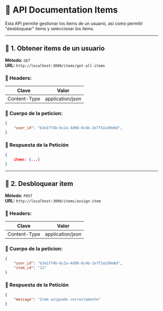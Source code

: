 # 📌 API Documentation Items

Esta API permite gestionar los items de un usuario, asi como permitir "desbloquear" items y seleccionar los items.

---
## 🤝 1. Obtener items de un usuario 
**Método:** `GET`  
**URL:** `http://localhost:3000/items/get-all-items`  

### 📌 Headers:
| Clave        | Valor               |
|-------------|--------------------|
| Content-Type | application/json  |

### 📌 Cuerpo de la peticion:
~~~json
{
    "user_id": "b3e1f74b-6c2a-4d98-8c4b-2e7f3a1d9e6d",
}
~~~

### 📌 Respuesta de la Petición
~~~json
{
    items: {...}
}
~~~
---
## 🤝 2. Desbloquear item
**Método:** `POST`  
**URL:** `http://localhost:3000/items/assign-item`  

### 📌 Headers:
| Clave        | Valor               |
|-------------|--------------------|
| Content-Type | application/json  |

### 📌 Cuerpo de la peticion:
~~~json
{
    "user_id": "b3e1f74b-6c2a-4d98-8c4b-2e7f3a1d9e6d",
    "item_id": "12"
}
~~~

### 📌 Respuesta de la Petición
~~~json
{
    "message": "Item asignado correctamente"
}
~~~


